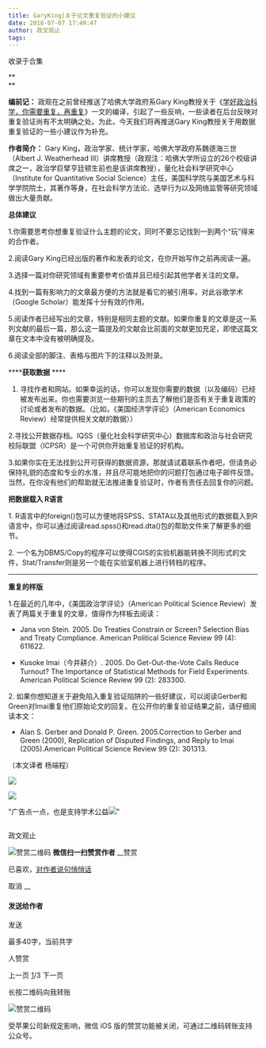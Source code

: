 ```yaml
---
title: GaryKing|关于论文重复验证的小建议
date: 2018-07-07 17:49:47
author: 政文观止
tags: 
---
```



收录于合集

  

**  
**

**编前记：** 政观在之前曾经推送了哈佛大学政府系Gary
King教授关于《[学好政治科学，你需要重复，再重复](http://mp.weixin.qq.com/s?__biz=MzI5ODY0MTQ1OA==&mid=2247484436&idx=1&sn=6726d6f71e8ea1392dcf3e4a74ed5e6a&chksm=eca3f549dbd47c5ffc2e264b2db9792dfbfccf002dc474fb151169c4b53e2f672408d8e20e58&scene=21#wechat_redirect)》一文的编译，引起了一些反响，一些读者在后台反映对重复验证尚有不太明确之处。为此，今天我们将再推送Gary
King教授关于用数据重复验证的一些小建议作为补充。

  

 **作者简介：** Gary King，政治学家、统计学家，哈佛大学政府系魏德海三世（Albert J. Weatherhead
III）讲席教授（政观注：哈佛大学所设立的26个校级讲席之一，政治学巨擘亨廷顿生前也是该讲席教授），量化社会科学研究中心（Institute for
Quantitative Social
Science）主任，美国科学院与美国艺术与科学学院院士，其著作等身，在社会科学方法论、选举行为以及网络监管等研究领域做出大量贡献。

  

  
  
 **总体建议**  

  

1.你需要思考你想重复验证什么主题的论文，同时不要忘记找到一到两个“玩”得来的合作者。

  

2.阅读Gary King已经出版的著作和发表的论文，在你开始写作之前再阅读一遍。

  

3.选择一篇对你研究领域有重要参考价值并且已经引起其他学者关注的文章。

  

4.找到一篇有影响力的文章最方便的方法就是看它的被引用率，对此谷歌学术（Google Scholar）能发挥十分有效的作用。

  

5.阅读作者已经写出的文章，特别是相同主题的文献。如果你重复的文章是这一系列文献的最后一篇，那么这一篇提及的文献会比前面的文献更加充足，即使这篇文章在文本中没有被明确提及。

  

6.阅读全部的脚注、表格与图片下的注释以及附录。

  

******获取数据** ****

  

1. 寻找作者和网站。如果幸运的话，你可以发现你需要的数据（以及编码）已经被发布出来。你也需要浏览一些期刊的主页去了解他们是否有关于重复政策的讨论或者发布的数据。（比如，《美国经济学评论》（American Economics Review）经常提供相关文献的数据））

  

2.寻找公开数据存档。IQSS（量化社会科学研究中心）数据库和政治与社会研究校际联盟（ICPSR）是一个可供你开始重复验证的好机构。

  

3.如果你实在无法找到公开可获得的数据资源，那就请试着联系作者吧，但请务必保持礼貌的态度和专业的水准，并且尽可能地把你的问题打包通过电子邮件反馈。当然，在你没有他们的帮助就无法推进重复验证时，作者有责任去回复你的问题。

  

 **把数据载入 R语言**

  

1\.
R语言中的foreign()包可以方便地将SPSS、STATA以及其他形式的数据载入到R语言中，你可以通过阅读read.spss()和read.dta()包的帮助文件来了解更多的细节。

  

2\. 一个名为DBMS/Copy的程序可以使得CGIS的实验机器能转换不同形式的文件，Stat/Transfer则是另一个能在实验室机器上进行转档的程序。

  

  

 ****

 **重复的样版**

  

1.在最近的几年中，《美国政治学评论》（American Political Science Review）发表了两篇关于重复的文章，值得作为样板去阅读：

  * Jana von Stein. 2005. Do Treaties Constrain or Screen? Selection Bias and Treaty Compliance. American Political Science Review 99 (4): 611622.

  * Kusoke Imai（今井耕介）. 2005. Do Get-Out-the-Vote Calls Reduce Turnout? The Importance of Statistical Methods for Field Experiments. American Political Science Review 99 (2): 283300.

  

2\.
如果你想知道关于避免陷入重复验证陷阱的一些好建议，可以阅读Gerber和Green对Imai重复他们原始论文的回复。在公开你的重复验证结果之前，请仔细阅读本文：

  * Alan S. Gerber and Donald P. Green. 2005.Correction to Gerber and Green (2000), Replication of Disputed Findings, and Reply to Imai (2005).American Political Science Review 99 (2): 301313.

  

  

（本文译者 杨端程）

  

![](/images/547/2.png)

![](/images/547/3.png)

"广告点一点，也是支持学术公益![](/images/547/4.png)"

![]()

政文观止

![赞赏二维码]() **微信扫一扫赞赏作者** __赞赏

已喜欢，[对作者说句悄悄话](javascript:;)

取消 __

#### 发送给作者

发送

最多40字，当前共字

[](javascript:;) 人赞赏

上一页 [1](javascript:;)/3 下一页

长按二维码向我转账

![赞赏二维码]()

受苹果公司新规定影响，微信 iOS 版的赞赏功能被关闭，可通过二维码转账支持公众号。

